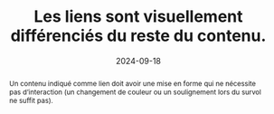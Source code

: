 ---
N: '135'
Rubrique: Liens
title: Les liens sont visuellement différenciés du reste du contenu. 
abstract: Un contenu indiqué comme lien doit avoir une mise en forme qui ne nécessite pas d’interaction (un changement de couleur ou un soulignement lors du survol ne suffit pas).
categories: 
    - "Liens"
agrege: O4135-E043
opquast: '4 135'
indiceebook: '43'
description: "Règle n° 043"
before: "042"
weight: "043"
after: "044"
actif: '1'
layout: rules
date: 2024-09-18
tags: 
    - "Accessibilité"
    - "Utilisabilité"
objectif: 
    - "Permettre d’identifier facilement les liens au fil du texte."
    - "Améliorer la visibilité et l’utilisabilité des liens."
    - "Améliorer l’accessibilité des contenus aux lectrices et lecteurs handicapées"
Meo: 
    - "Les hyperliens peuvent être différenciés à l'aide des propriétés CSS de couleur de texte, de couleur d'arrière-plan, de soulignement, de mise en gras, de bordures, de police de caractères, etc."
Controle: 
    - "Dans chaque fichier de contenu&nbsp;:<ul><li>Identifier les liens présents au fil du texte ;</li><li>Vérifier que ces liens se différencient visuellement du reste du texte au sein duquel ils se trouvent placés.</li><li>Vérifier que les liens différenciés par la couleur présentent un ratio de contraste minimal de 3 avec le texte environnant et qu’ils sont identifiables au survol ou à la prise de focus clavier.</li></ul>"
epubcheck: 
ace: 
humancheck: true
ReadiumGoToolkit: 
Source: 
    - "Opquast"
Referentiel: 
    - ""
steps: 
    - "Conception"
    - "Développement"
---